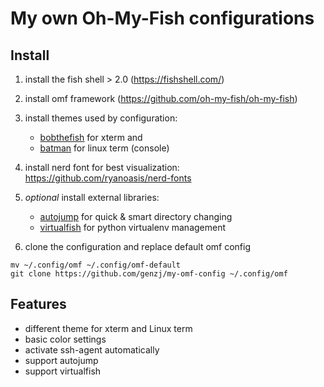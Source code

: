 # My own Oh-My-Fish configurations #

## Install ##

1. install the fish shell > 2.0 (https://fishshell.com/)

2. install omf framework (https://github.com/oh-my-fish/oh-my-fish)

3. install themes used by configuration:

    * [bobthefish](https://github.com/oh-my-fish/theme-bobthefish) for xterm and
    * [batman](https://github.com/oh-my-fish/theme-batman) for linux term (console)

4. install nerd font for best visualization: https://github.com/ryanoasis/nerd-fonts

5. *optional* install external libraries:

    * [autojump](https://github.com/wting/autojump) for quick & smart directory changing
    * [virtualfish](https://github.com/adambrenecki/virtualfish) for python virtualenv management

6. clone the configuration and replace default omf config

```shell
mv ~/.config/omf ~/.config/omf-default
git clone https://github.com/genzj/my-omf-config ~/.config/omf
```

## Features ##

* different theme for xterm and Linux term
* basic color settings
* activate ssh-agent automatically
* support autojump
* support virtualfish

